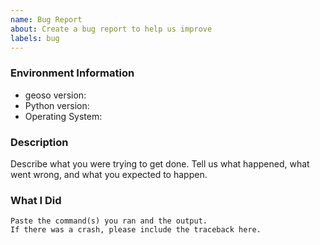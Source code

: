 ```yaml
---
name: Bug Report
about: Create a bug report to help us improve
labels: bug
---
```


<!-- Please search existing issues to avoid creating duplicates. -->

### Environment Information

-   geoso version:
-   Python version:
-   Operating System:

### Description

Describe what you were trying to get done.
Tell us what happened, what went wrong, and what you expected to happen.

### What I Did

```
Paste the command(s) you ran and the output.
If there was a crash, please include the traceback here.
```
